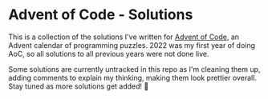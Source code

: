 # Advent of Code - Solutions

This is a collection of the solutions I've written for [Advent of Code](https://adventofcode.com/), an Advent calendar of programming puzzles. 2022 was my first year of doing AoC, so all solutions to all previous years were not done live.

Some solutions are currently untracked in this repo as I'm cleaning them up, adding comments to explain my thinking, making them look prettier overall. Stay tuned as more solutions get added! 🎄
